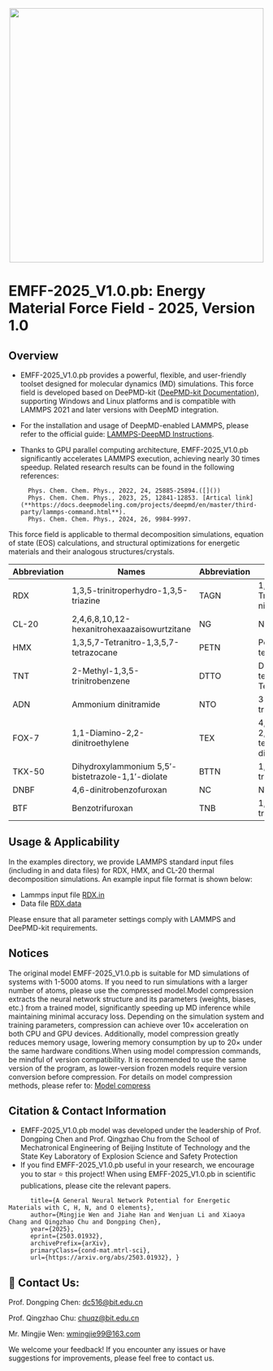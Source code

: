  <p align = "center">
 <img src="https://github.com/user-attachments/assets/365963bc-7eb8-40d9-9501-6534671ce2c4" width="500" />
 
 # EMFF-2025_V1.0.pb: Energy Material Force Field - 2025, Version 1.0

## Overview

* EMFF-2025_V1.0.pb provides a powerful, flexible, and user-friendly toolset designed for molecular dynamics (MD) simulations. This force field is developed based on DeePMD-kit ([DeePMD-kit Documentation](https://docs.deepmodeling.com/projects/deepmd/en/master/index.html#)), supporting Windows and Linux platforms and is compatible with LAMMPS 2021 and later versions with DeepMD integration.

* For the installation and usage of DeepMD-enabled LAMMPS, please refer to the official guide: [LAMMPS-DeepMD Instructions](https://docs.deepmodeling.com/projects/deepmd/en/master/third-party/lammps-command.html).

* Thanks to GPU parallel computing architecture, EMFF-2025_V1.0.pb significantly accelerates LAMMPS execution, achieving nearly 30 times speedup. Related research results can be found in the following references:

		Phys. Chem. Chem. Phys., 2022, 24, 25885-25894.([]())
		Phys. Chem. Chem. Phys., 2023, 25, 12841-12853. [Artical link](**https://docs.deepmodeling.com/projects/deepmd/en/master/third-party/lammps-command.html**).
		Phys. Chem. Chem. Phys., 2024, 26, 9984-9997.
 
This force field is applicable to thermal decomposition simulations, equation of state (EOS) calculations, and structural optimizations for energetic materials and their analogous structures/crystals.

| Abbreviation | Names                                             | Abbreviation | Names                                               |
|--------------|---------------------------------------------------|--------------|-----------------------------------------------------|
| RDX          | 1,3,5-trinitroperhydro-1,3,5-triazine             | TAGN         | 1,2,3-Triaminoguanidine nitrate                     |
| CL-20        | 2,4,6,8,10,12-hexanitrohexaazaisowurtzitane       | NG           | Nitroglycerin                                       |
| HMX          | 1,3,5,7-Tetranitro-1,3,5,7-tetrazocane            | PETN         | Pentaerythritol tetranitrate                        |
| TNT          | 2-Methyl-1,3,5-trinitrobenzene                    | DTTO         | Di-1,2,3,4-tetrazine Tetraoxides                    |
| ADN          | Ammonium dinitramide                              | NTO          | 3-Nitro-1,2,4-triazole-5-one                        |
| FOX-7        | 1,1-Diamino-2,2-dinitroethylene                   | TEX          | 4,10-Dinitro-2,6,8,12-tetraoxa-4,10-diazawurtzitane |
| TKX-50       | Dihydroxylammonium 5,5′-bistetrazole-1,1′-diolate | BTTN         | 1,2,4-Butanetriol trinitrate                        |
| DNBF         | 4,6-dinitrobenzofuroxan                           | NC           | Nitrocellulose                                      |
| BTF          | Benzotrifuroxan                                   | TNB          | 1,3,5-trinitrobenzene                               |


## Usage & Applicability

In the examples directory, we provide LAMMPS standard input files (including in and data files) for RDX, HMX, and CL-20 thermal decomposition simulations. An example input file format is shown below:

* Lammps input file [RDX.in](https://github.com/MingjieWen/General-NNP-model-for-C-H-N-O-Energetic-Materials/blob/main/Examples/RDX/RDX.in)
* Data file [RDX.data](https://github.com/MingjieWen/General-NNP-model-for-C-H-N-O-Energetic-Materials/blob/main/Examples/RDX/RDX.data)

Please ensure that all parameter settings comply with LAMMPS and DeePMD-kit requirements.
## Notices
The original model EMFF-2025_V1.0.pb is suitable for MD simulations of systems with 1-5000 atoms. If you need to run simulations with a larger number of atoms, please use the compressed model.Model compression extracts the neural network structure and its parameters (weights, biases, etc.) from a trained model, significantly speeding up MD inference while maintaining minimal accuracy loss. Depending on the simulation system and training parameters, compression can achieve over 10× acceleration on both CPU and GPU devices. Additionally, model compression greatly reduces memory usage, lowering memory consumption by up to 20× under the same hardware conditions.When using model compression commands, be mindful of version compatibility. It is recommended to use the same version of the program, as lower-version frozen models require version conversion before compression.
For details on model compression methods, please refer to: [Model compress](https://docs.deepmodeling.com/projects/deepmd/en/master/freeze/compress.html)

## Citation & Contact Information

* EMFF-2025_V1.0.pb model was developed under the leadership of Prof. Dongping Chen and Prof. Qingzhao Chu from the School of Mechatronical Engineering of Beijing Institute of Technology and the State Key Laboratory of Explosion Science and Safety Protection
* If you find EMFF-2025_V1.0.pb useful in your research, we encourage you to star ⭐ this project! When using EMFF-2025_V1.0.pb in scientific publications, please cite the relevant papers.
```@misc{wen2025generalneuralnetworkpotential,
      title={A General Neural Network Potential for Energetic Materials with C, H, N, and O elements}, 
      author={Mingjie Wen and Jiahe Han and Wenjuan Li and Xiaoya Chang and Qingzhao Chu and Dongping Chen},
      year={2025},
      eprint={2503.01932},
      archivePrefix={arXiv},
      primaryClass={cond-mat.mtrl-sci},
      url={https://arxiv.org/abs/2503.01932}, }
```


## 📩 Contact Us:

Prof. Dongping Chen: dc516@bit.edu.cn

Prof. Qingzhao Chu: chuqz@bit.edu.cn

Mr. Mingjie Wen: wmingjie99@163.com

We welcome your feedback! If you encounter any issues or have suggestions for improvements, please feel free to contact us.

